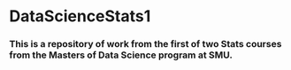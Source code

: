 # DataScienceStats1

### This is a repository of work from the first of two Stats courses from the Masters of Data Science program at SMU.
